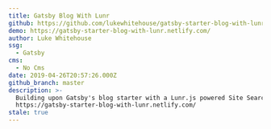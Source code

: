 ```yaml
---
title: Gatsby Blog With Lunr
github: https://github.com/lukewhitehouse/gatsby-starter-blog-with-lunr
demo: https://gatsby-starter-blog-with-lunr.netlify.com/
author: Luke Whitehouse
ssg:
  - Gatsby
cms:
  - No Cms
date: 2019-04-26T20:57:26.000Z
github_branch: master
description: >-
  Building upon Gatsby's blog starter with a Lunr.js powered Site Search.
  https://gatsby-starter-blog-with-lunr.netlify.com/
stale: true
---
```

